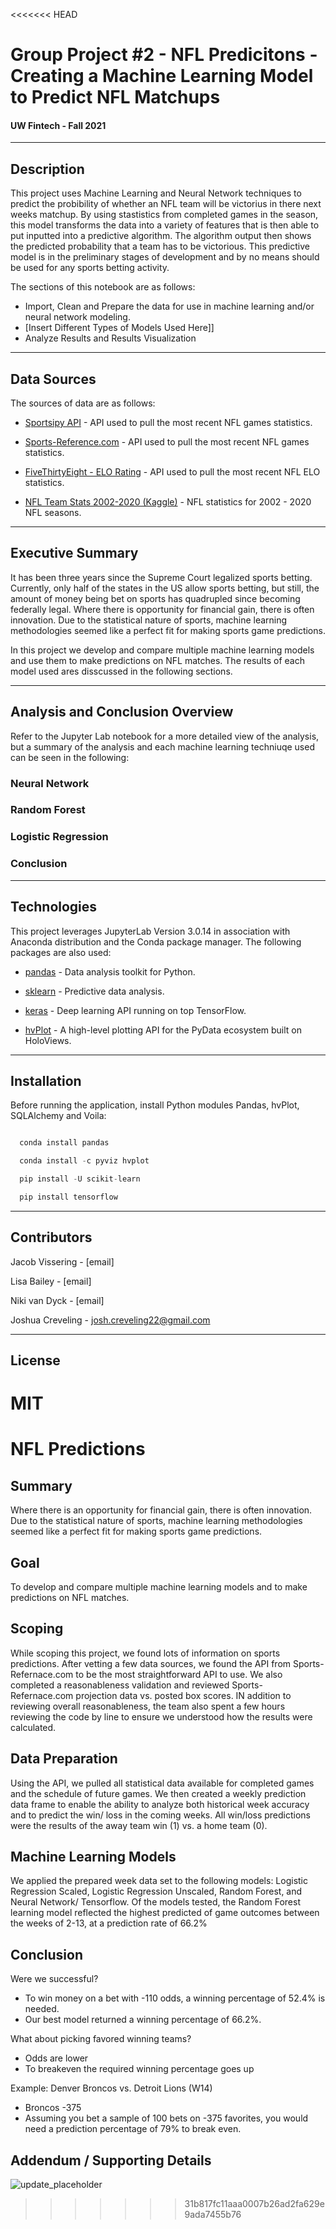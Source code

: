 <<<<<<< HEAD
# Group Project #2 - NFL Predicitons - Creating a Machine Learning Model to Predict NFL Matchups
#### UW Fintech - Fall 2021

---

## Description

This project uses Machine Learning and Neural Network techniques to predict the probibility of whether an NFL team will be victorius in there next weeks matchup.  By using stastistics from completed games in the season, this model transforms the data into a variety of features that is then able to put inputted into a predictive algorithm.  The algorithm output then shows the predicted probability that a team has to be victorious.  This predictive model is in the preliminary stages of development and by no means should be used for any sports betting activity.  

The sections of this notebook are as follows: 

* Import, Clean and Prepare the data for use in machine learning and/or neural network modeling. 
* [Insert Different Types of Models Used Here]]
* Analyze Results and Results Visualization

---

## Data Sources

The sources of data are as follows:

* [Sportsipy API](https://sportsreference.readthedocs.io/en/stable/) - API used to pull the most recent NFL games statistics. 

* [Sports-Reference.com](https://www.pro-football-reference.com/) - API used to pull the most recent NFL games statistics.

* [FiveThirtyEight - ELO Rating](https://github.com/fivethirtyeight/nfl-elo-game) - API used to pull the most recent NFL ELO statistics. 

* [NFL Team Stats 2002-2020 (Kaggle)](https://www.kaggle.com/cviaxmiwnptr/nfl-team-stats-20022019-espn?select=nfl_team_stats_2002-2020.csv) - NFL statistics for 2002 - 2020 NFL seasons. 

---

 ## Executive Summary

It has been three years since the Supreme Court legalized sports betting. Currently, only half of the states in the US allow sports betting, but still, the amount of money being bet on sports has quadrupled since becoming federally legal. 
Where there is opportunity for financial gain, there is often innovation. Due to the statistical nature of sports, machine learning methodologies seemed like a perfect fit for making sports game predictions. 

In this project we develop and compare multiple machine learning models and use them to make predictions on NFL matches.  The results of each model used ares disscussed in the following sections.

---

## Analysis and Conclusion Overview

Refer to the Jupyter Lab notebook for a more detailed view of the analysis, but a summary of the analysis and each machine learning techniuqe used can be seen in the following: 

### Neural Network

### Random Forest

### Logistic Regression 

### Conclusion  

---

## Technologies

This project leverages JupyterLab Version 3.0.14 in association with Anaconda distribution and the Conda package manager.  The following packages are also used: 

* [pandas](https://github.com/pandas-dev/pandas) - Data analysis toolkit for Python.

* [sklearn](https://scikit-learn.org/stable/) - Predictive data analysis.

* [keras](https://keras.io/) - Deep learning API running on top TensorFlow.

* [hvPlot](https://github.com/holoviz/hvplot) - A high-level plotting API for the PyData ecosystem built on HoloViews.

---

## Installation

Before running the application, install Python modules Pandas, hvPlot, SQLAlchemy and Voila:

```python

  conda install pandas

  conda install -c pyviz hvplot

  pip install -U scikit-learn

  pip install tensorflow

```
 
---

## Contributors

Jacob Vissering - [email]

Lisa Bailey - [email]

Niki van Dyck - [email]

Joshua Creveling - josh.creveling22@gmail.com

---

## License

MIT
=======
# NFL Predictions 
## Summary 
Where there is an opportunity for financial gain, there is often innovation. Due to the statistical nature of sports, machine learning methodologies seemed like a perfect fit for making sports game predictions. 

## Goal 
To develop and compare multiple machine learning models and to make predictions on NFL matches. 

## Scoping 
While scoping this project, we found lots of information on sports predictions.  After vetting a few data sources, we found the API from Sports-Refernace.com to be the most straightforward API to use.  We also completed a reasonableness validation and reviewed Sports-Refernace.com projection data vs. posted box scores.  IN addition to reviewing overall reasonableness, the team also spent a few hours reviewing the code by line to ensure we understood how the results were calculated.  

## Data Preparation
Using the API, we pulled all statistical data available for completed games and the schedule of future games. We then created a weekly prediction data frame to enable the ability to analyze both historical week accuracy and to predict the win/ loss in the coming weeks. All win/loss predictions were the results of the away team win (1) vs. a home team (0).     

## Machine Learning Models 
We applied the prepared week data set to the following models: Logistic Regression Scaled, Logistic Regression Unscaled, Random Forest, and  Neural Network/ Tensorflow.  Of the models tested, the Random Forest learning model reflected the highest predicted of game outcomes between the weeks of 2-13, at a prediction rate of 66.2%     

## Conclusion
Were we successful? 
* To win money on a bet with -110 odds, a winning percentage of 52.4% is needed.
* Our best model returned a winning percentage of 66.2%.

What about picking favored winning teams?
* Odds are lower
* To breakeven the required winning percentage goes up

Example: Denver Broncos vs. Detroit Lions (W14)
* Broncos -375
* Assuming you bet a sample of 100 bets on -375 favorites, you would need a prediction percentage of 79% to break even.

## Addendum / Supporting Details

![update_placeholder](https://github.com/link)
>>>>>>> 31b817fc11aaa0007b26ad2fa629e9ada7455b76
